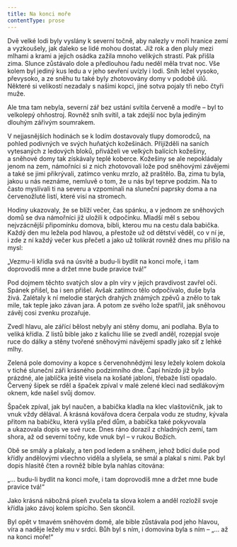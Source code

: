 ```yaml
---
title: Na konci moře
contentType: prose
---
```


Dvě velké lodi byly vyslány k severní točně, aby nalezly v moři hranice zemí a vyzkoušely, jak daleko se lidé mohou dostat. Již rok a den pluly mezi mlhami a krami a jejich osádka zažila mnoho velikých strastí. Pak přišla zima. Slunce zůstávalo dole a předlouhou řadu neděl měla trvat noc. Vše kolem byl jediný kus ledu a v jeho sevření uvízly i lodi. Sníh ležel vysoko, převysoko, a ze sněhu tu také byly zhotovovány domy v podobě úlů. Některé si velikostí nezadaly s našimi kopci, jiné sotva pojaly tři nebo čtyři muže.

Ale tma tam nebyla, severní zář bez ustání svítila červeně a modře – byl to velkolepý ohňostroj. Rovněž sníh svítil, a tak zdejší noc byla jediným dlouhým zářivým soumrakem.

V nejjasnějších hodinách se k lodím dostavovaly tlupy domorodců, na pohled podivných ve svých huňatých kožešinách. Přijížděli na saních vytesaných z ledových bloků, přiváželi ve velkých balících kožešiny, a sněhové domy tak získávaly teplé koberce. Kožešiny se ale nepokládaly jenom na zem, námořníci si z nich zhotovovali lože pod sněhovými závějemi a také se jimi přikrývali, zatímco venku mrzlo, až praštělo. Ba, zima tu byla, jakou u nás neznáme, nemluvě o tom, že u nás byl teprve podzim. Na to často myslívali ti na severu a vzpomínali na sluneční paprsky doma a na červenožluté listí, které visí na stromech.

Hodiny ukazovaly, že se blíží večer, čas spánku, a v jednom ze sněhových domů se dva námořníci již uložili k odpočinku. Mladší měl s sebou nejvzácnější připomínku domova, bibli, kterou mu na cestu dala babička. Každý den mu ležela pod hlavou, a přestože už od dětství věděl, co v ní je, i zde z ní každý večer kus přečetl a jako už tolikrát rovněž dnes mu přišlo na mysl:

„Vezmu-li křídla svá na úsvitě a budu-li bydlit na konci moře, i tam doprovodíš mne a držet mne bude pravice tvá!“

Pod dojmem těchto svatých slov a pln víry v jejich pravdivost zavřel oči. Spánek přišel, ba i sen přišel. Avšak zatímco tělo odpočívalo, duše byla živá. Zalétaly k ní melodie starých drahých známých zpěvů a znělo to tak mile, tak teple jako závan jara. A potom ze svého lože spatřil, jak sněhovou závěj cosi zvenku prozařuje.

Zvedl hlavu, ale zářící bělost nebyly ani stěny domu, ani podlaha. Byla to veliká křídla. Z listů bible jako z kalichu lilie se zvedl anděl, rozepjal svoje ruce do dálky a stěny tvořené sněhovými návějemi spadly jako síť z lehké mlhy.

Zelená pole domoviny a kopce s červenohnědými lesy ležely kolem dokola v tiché sluneční záři krásného podzimního dne. Čapí hnízdo již bylo prázdné, ale jablíčka ještě visela na košaté jabloni, třebaže listí opadalo. Červený šípek se rděl a špaček zpíval v malé zelené kleci nad sedlákovým oknem, kde našel svůj domov.

Špaček zpíval, jak byl naučen, a babička kladla na klec vlaštovičník, jak to vnuk vždy dělával. A krásná kovářova dcera čerpala vodu ze studny, kývala přitom na babičku, která vyšla před dům, a babička také pokyvovala a ukazovala dopis ve své ruce. Dnes ráno dorazil z chladných zemí, tam shora, až od severní točny, kde vnuk byl – v rukou Božích.

Obě se smály a plakaly, a ten pod ledem a sněhem, jehož bdící duše pod křídly andělovými všechno viděla a slyšela, se smál a plakal s nimi. Pak byl dopis hlasitě čten a rovněž bible byla nahlas citována:

„… budu-li bydlit na konci moře, i tam doprovodíš mne a držet mne bude pravice tvá!“

Jako krásná nábožná píseň zvučela ta slova kolem a anděl rozložil svoje křídla jako závoj kolem spícího. Sen skončil.

Byl opět v tmavém sněhovém domě, ale bible zůstávala pod jeho hlavou, víra a naděje ležely mu v srdci. Bůh byl s ním, i domovina byla s ním – „… až na konci moře!“
